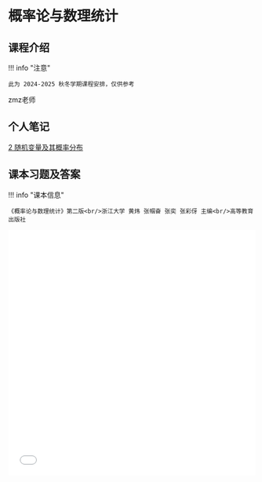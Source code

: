 # 概率论与数理统计

## 课程介绍

!!! info "注意"

    此为 2024-2025 秋冬学期课程安排，仅供参考

zmz老师

## 个人笔记

[2 随机变量及其概率分布](./chapter_2.md)

## 课本习题及答案

!!! info "课本信息"

    《概率论与数理统计》第二版<br/>浙江大学 黄炜 张帼奋 张奕 张彩伢 主编<br/>高等教育出版社

<embed src="../../../file/prob_theo_and_math_stat/prob_math_doc1.pdf" type="application/pdf" width="100%" height="500">